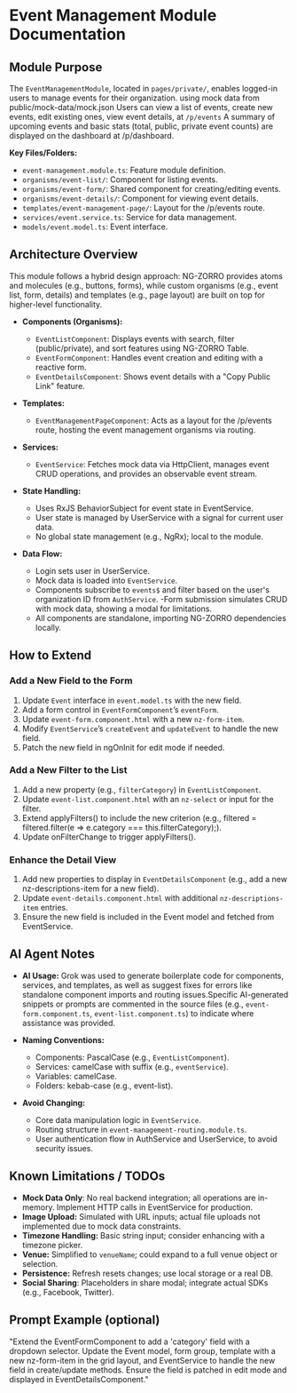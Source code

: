 # Event Management Module Documentation

## Module Purpose
The `EventManagementModule`, located in `pages/private/`, enables logged-in users to manage events for their organization. using mock data from public/mock-data/mock.json Users can view a list of events, create new events, edit existing ones, view event details, at `/p/events` A summary of upcoming events and basic stats (total, public, private event counts) are displayed on the dashboard at /p/dashboard.

**Key Files/Folders:**
- `event-management.module.ts`: Feature module definition.
- `organisms/event-list/`: Component for listing events.
- `organisms/event-form/`: Shared component for creating/editing events.
- `organisms/event-details/`: Component for viewing event details.
- `templates/event-management-page/`: Layout for the /p/events route.
- `services/event.service.ts`: Service for data management.
- `models/event.model.ts`: Event interface.

## Architecture Overview
This module follows a hybrid design approach: NG-ZORRO provides atoms and molecules (e.g., buttons, forms), while custom organisms (e.g., event list, form, details) and templates (e.g., page layout) are built on top for higher-level functionality.

- **Components (Organisms):**
  - `EventListComponent`: Displays events with search, filter (public/private), and sort features using NG-ZORRO Table.
  - `EventFormComponent`: Handles event creation and editing with a reactive form.
  - `EventDetailsComponent`: Shows event details with a "Copy Public Link" feature.

- **Templates:**
  - `EventManagementPageComponent`: Acts as a layout for the /p/events route, hosting the event management organisms via routing.

- **Services:**
  - `EventService`: Fetches mock data via HttpClient, manages event CRUD operations, and provides an observable event stream.

- **State Handling:**
  -  Uses RxJS BehaviorSubject for event state in EventService.
  -  User state is managed by UserService with a signal for current user data.
  -  No global state management (e.g., NgRx); local to the module.

- **Data Flow:**
  - Login sets user in UserService.
  - Mock data is loaded into `EventService`.
  - Components subscribe to `events$` and filter based on the user's organization ID from `AuthService`.
  -Form submission simulates CRUD with mock data, showing a modal for limitations.
  - All components are standalone, importing NG-ZORRO dependencies locally.

## How to Extend
### Add a New Field to the Form
1. Update `Event` interface in `event.model.ts` with the new field.
2. Add a form control in `EventFormComponent`’s `eventForm`.
3. Update `event-form.component.html` with a new `nz-form-item`.
4. Modify `EventService`’s `createEvent` and `updateEvent` to handle the new field.
5. Patch the new field in ngOnInit for edit mode if needed.

### Add a New Filter to the List
1. Add a new property (e.g., `filterCategory`) in `EventListComponent`.
2. Update `event-list.component.html` with an `nz-select` or input for the filter.
3. Extend applyFilters() to include the new criterion (e.g., filtered = filtered.filter(e => e.category === this.filterCategory);).
4. Update onFilterChange to trigger applyFilters().

### Enhance the Detail View
1. Add new properties to display in `EventDetailsComponent` (e.g., add a new nz-descriptions-item for a new field).
2. Update `event-details.component.html` with additional `nz-descriptions-item` entries.
3. Ensure the new field is included in the Event model and fetched from EventService.

## AI Agent Notes
- **AI Usage:** Grok was used to generate boilerplate code for components, services, and templates, as well as suggest fixes for errors like standalone component imports and routing issues.Specific AI-generated snippets or prompts are commented in the source files (e.g., `event-form.component.ts`, `event-list.component.ts`) to indicate where assistance was provided.

- **Naming Conventions:**
  - Components: PascalCase (e.g., `EventListComponent`).
  - Services: camelCase with suffix (e.g., `eventService`).
  - Variables: camelCase.
  - Folders: kebab-case (e.g., event-list).
- **Avoid Changing:**
  - Core data manipulation logic in `EventService`.
  - Routing structure in `event-management-routing.module.ts`.
  - User authentication flow in AuthService and UserService, to avoid security issues.

## Known Limitations / TODOs
- **Mock Data Only**: No real backend integration; all operations are in-memory. Implement HTTP calls in EventService for production.
- **Image Upload:** Simulated with URL inputs; actual file uploads not implemented due to mock data constraints.
- **Timezone Handling:** Basic string input; consider enhancing with a timezone picker.
- **Venue:** Simplified to `venueName`; could expand to a full venue object or selection.
- **Persistence:** Refresh resets changes; use local storage or a real DB.
- **Social Sharing**: Placeholders in share modal; integrate actual SDKs (e.g., Facebook, Twitter).

## Prompt Example (optional)
"Extend the EventFormComponent to add a 'category' field with a dropdown selector. Update the Event model, form group, template with a new nz-form-item in the grid layout, and EventService to handle the new field in create/update methods. Ensure the field is patched in edit mode and displayed in EventDetailsComponent."